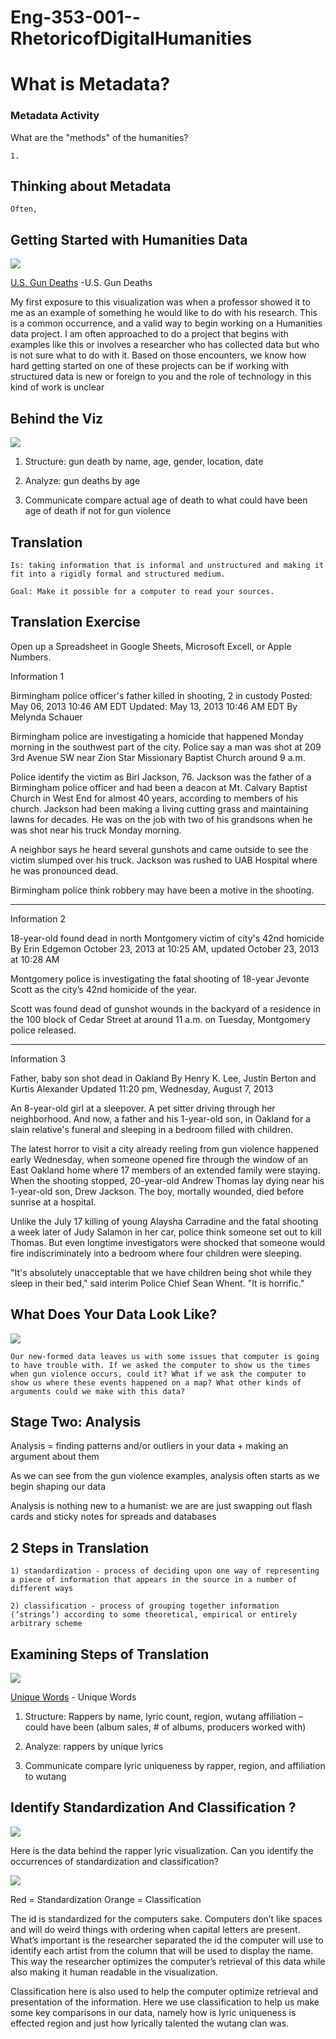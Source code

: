 # Eng-353-001--RhetoricofDigitalHumanities
# What is Metadata?



### Metadata Activity

What are the "methods" of the humanities?

```
1.  
```

## Thinking about Metadata


```
Often, 
```

## Getting Started with Humanities Data


![](image.jpg)

[U.S. Gun Deaths](https://guns.periscopic.com/?year=2013) -U.S. Gun Deaths

My first exposure to this visualization was when a professor showed it to me as an example of something he would like to do with his research. This is a common occurrence, and a valid way to begin working on a Humanities data project. I am often approached to do a project that begins with examples like this or involves a researcher who has collected data but who is not sure what to do with it. Based on those encounters, we know how hard getting started on one of these projects can be if working with structured data is new or foreign to you and the role of technology in this kind of work is unclear



## Behind the Viz

![](image1.jpg)


1) Structure:
	gun death by name, age, gender, location, date

2) Analyze:
	gun deaths by age

3) Communicate 
	compare actual age of death to what could have 	been age of death if not for gun violence

## Translation

```
Is: taking information that is informal and unstructured and making it fit into a rigidly formal and structured medium.

Goal: Make it possible for a computer to read your sources.
```


## Translation Exercise

Open up a Spreadsheet in Google Sheets, Microsoft Excell, or Apple Numbers.


Information 1

Birmingham police officer's father killed in shooting, 2 in custody
Posted: May 06, 2013 10:46 AM EDT
Updated: May 13, 2013 10:46 AM EDT
By Melynda Schauer

Birmingham police are investigating a homicide that happened Monday morning in the southwest part of the city. Police say a man was shot at 209 3rd Avenue SW near Zion Star Missionary Baptist Church around 9 a.m.

Police identify the victim as Birl Jackson, 76. Jackson was the father of a Birmingham police officer and had been a deacon at Mt. Calvary Baptist Church in West End for almost 40 years, according to members of his church. Jackson had been making a living cutting grass and maintaining lawns for decades. He was on the job with two of his grandsons when he was shot near his truck Monday morning.

A neighbor says he heard several gunshots and came outside to see the victim slumped over his truck. Jackson was rushed to UAB Hospital where he was pronounced dead. 

Birmingham police think robbery may have been a motive in the shooting.

************************************************************************


Information 2

18-year-old found dead in north Montgomery victim of city's 42nd homicide
By Erin Edgemon
October 23, 2013 at 10:25 AM, updated October 23, 2013 at 10:28 AM

Montgomery police is investigating the fatal shooting of 18-year Jevonte Scott as the city’s 42nd homicide of the year.

Scott was found dead of gunshot wounds in the backyard of a residence in the 100 block of Cedar Street at around 11 a.m. on Tuesday, Montgomery police released.


************************************************************************

Information 3

Father, baby son shot dead in Oakland 
By Henry K. Lee, Justin Berton and Kurtis Alexander 
Updated 11:20 pm, Wednesday, August 7, 2013

An 8-year-old girl at a sleepover. A pet sitter driving through her neighborhood. And now, a father and his 1-year-old son, in Oakland for a slain relative's funeral and sleeping in a bedroom filled with children.

The latest horror to visit a city already reeling from gun violence happened early Wednesday, when someone opened fire through the window of an East Oakland home where 17 members of an extended family were staying. When the shooting stopped, 20-year-old Andrew Thomas lay dying near his 1-year-old son, Drew Jackson. The boy, mortally wounded, died before sunrise at a hospital.

Unlike the July 17 killing of young Alaysha Carradine and the fatal shooting a week later of Judy Salamon in her car, police think someone set out to kill Thomas. But even longtime investigators were shocked that someone would fire indiscriminately into a bedroom where four children were sleeping.

"It's absolutely unacceptable that we have children being shot while they sleep in their bed," said interim Police Chief Sean Whent. "It is horrific."

## What Does Your Data Look Like?

![](image3.jpg)


```
Our new-formed data leaves us with some issues that computer is going to have trouble with. If we asked the computer to show us the times when gun violence occurs, could it? What if we ask the computer to show us where these events happened on a map? What other kinds of arguments could we make with this data?
```

## Stage Two: Analysis

Analysis = finding patterns and/or outliers in your data + making an argument about them

As we can see from the gun violence examples, analysis often starts as we begin shaping our data

Analysis is nothing new to a humanist: we are are just swapping out flash cards and sticky notes for spreads and databases


## 2 Steps in Translation

```
1) standardization - process of deciding upon one way of representing a piece of information that appears in the source in a number of different ways

2) classification - process of grouping together information (‘strings’) according to some theoretical, empirical or entirely arbitrary scheme
```

## Examining Steps of Translation


![](image4.jpg)


[Unique Words](http://poly-graph.co/vocabulary.html) - Unique Words


1) Structure:
Rappers by name, lyric count, region, wutang affiliation – could have been (album sales, # of albums, producers worked with)

2) Analyze:
	rappers by unique lyrics

3) Communicate 
	compare lyric uniqueness by rapper, region, and affiliation to wutang



## Identify Standardization And Classification ?

![](image5.jpg)

Here is the data behind the rapper lyric visualization. Can you identify the occurrences of standardization and classification?










![](image6.jpg)





Red = Standardization
Orange = Classification

The id is standardized for the computers sake. Computers don’t like spaces and will do weird things with ordering when capital letters are present. What’s important is the researcher separated the id the computer will use to identify each artist from the column that will be used to display the name. This way the researcher optimizes the computer’s retrieval of this data while also making it human readable in the visualization.

Classification here is also used to help the computer optimize retrieval and presentation of the information. Here we use classification to help us make some key comparisons in our data, namely how is lyric uniqueness is effected region and just how lyrically talented the wutang clan was.



